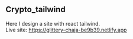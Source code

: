 ## Crypto_tailwind
Here I design a site with react tailwind. <br>
Live site: https://glittery-chaja-be9b39.netlify.app
